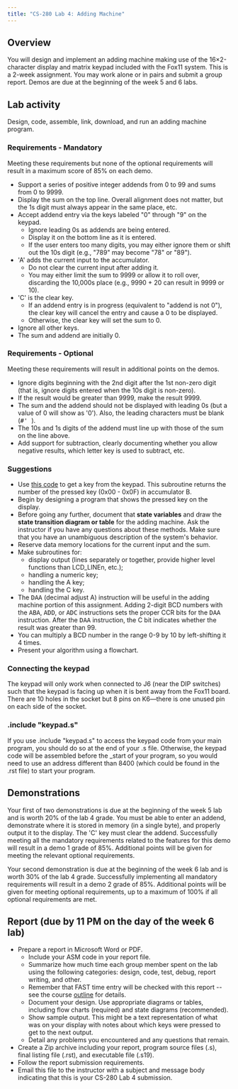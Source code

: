 ```yaml
---
title: "CS-280 Lab 4: Adding Machine"
---
```


## Overview

You will design and implement an adding machine
making use of the 16&times;2-character display and matrix keypad included with
the Fox11 system. This is a 2-week assignment. You may work alone or in pairs
and submit a group report. Demos are due at the beginning of the week 5 and 6 labs.

## Lab activity

Design, code, assemble, link, download, and run an adding
machine program.

### Requirements - Mandatory

Meeting these requirements but none of the optional requirements will result in a maximum score of 85% on each demo.

* Support a series of positive integer addends from 0 to 99 and sums from
    0 to 9999.
* Display the sum on the top line. Overall alignment does not matter, but the 1s digit must always appear in the same place, etc.
* Accept addend entry via the keys labeled &quot;0&quot; through
    &quot;9&quot; on the keypad.
    * Ignore leading 0s as addends are being entered.
    * Display it on the bottom line as it is entered.
    * If the user enters too many digits, you may either ignore them or shift out the 10s digit (e.g., "789" may become "78" or "89").
* 'A' adds the current input to the accumulator.
    * Do not clear the current input after adding it.
    * You may either limit the sum to 9999 or allow it to roll over, discarding the 10,000s place (e.g., 9990 + 20 can result in 9999 or 10).
* 'C' is the clear key.
    * If an addend entry is in progress (equivalent to "addend is not 0"),
        the clear key will cancel the entry and cause a 0 to be displayed.
    * Otherwise, the clear key will set the sum to 0.
* Ignore all other keys.
* The sum and addend are initially 0.

### Requirements - Optional

Meeting these requirements will result in additional points on the demos.

* Ignore digits beginning with the 2nd digit after the 1st
    non-zero digit (that is, ignore digits entered when the 10s
    digit is non-zero).
* If the result would be greater than 9999, make the result 9999.
* The sum and the addend should not be displayed with leading 0s (but a value of 0 will show as '0'). Also, the leading characters must be blank (<kbd>#' </kbd>).
* The 10s and 1s digits of the addend must line up with those of the sum on the line above.
* Add support for subtraction, clearly documenting whether you allow negative results, which letter key is used to subtract, etc.


### Suggestions

* Use <a href="getkey.s">this code</a> to get a key from the keypad. This subroutine returns the
    number of the pressed key (0x00 - 0x0F) in accumulator B.
* Begin by designing a program that shows the pressed key on the
    display.
* Before going any further, document that <strong>state
    variables</strong> and draw the <strong>state transition
    diagram or table</strong> for the adding machine. Ask
    the instructor if you have any questions about these methods.
    Make sure that you have an unambiguous description of the system's
    behavior.
* Reserve data memory locations for the current input and the sum.
* Make subroutines for:
    * display output (lines separately or together, provide higher level functions than LCD\_LINEn, etc.);
    * handling a numeric key;
    * handling the A key;
    * handling the C key.
* The <kbd>DAA</kbd> (decimal adjust A) instruction
    will be useful in the adding machine
    portion of this assignment. Adding 2-digit BCD numbers with the
    <kbd>ABA</kbd>, <kbd>ADD</kbd>, or <kbd>ADC</kbd> instructions
    sets the proper CCR bits for the <kbd>DAA</kbd> instruction.
    After the <kbd>DAA</kbd> instruction, the C bit indicates
    whether the result was greater than 99.
* You can multiply a BCD number in the range 0-9 by 10 by
    left-shifting it 4 times.
* Present your algorithm using a flowchart.

### Connecting the keypad

The keypad will only work when connected to J6 (near the DIP switches) such that the 
keypad is facing up when it is bent away from the Fox11 board. There are 10 holes in the 
socket but 8 pins on K6&mdash;there is one unused pin on each side of the socket.

### .include "keypad.s"

If you use .include "keypad.s" to access the keypad code from your main program, 
you should do so at the end of your .s file. Otherwise, the keypad code will be assembled 
before the \_start of your program, so you would need to use an address different than 8400 
(which could be found in the .rst file) to start your program.

## Demonstrations

Your first of two demonstrations is due at the beginning of the week
5 lab and is worth 20% of the lab 4 grade. You must be able to enter an
addend, demonstrate where it is stored in memory (in a single byte), and
properly output it to the display. The 'C' key must clear the addend.
Successfully meeting all the mandatory requirements related to the
features for this demo will result in a demo 1 grade of 85%. Additional
points will be given for meeting the relevant optional requirements.

Your second demonstration is due at the beginning of the week 6 lab
and is worth 30% of the lab 4 grade. Successfully implementing all
mandatory requirements will result in a demo 2 grade of 85%. Additional
points will be given for meeting optional requirements, up to a maximum
of 100% if all optional requirements are met.

## Report (due by 11 PM on the day of the week 6 lab)

* Prepare a report in Microsoft Word or PDF.
    * Include your ASM code in your report file.
    * Summarize how much time each group member spent on
        the lab using the following categories: design,
        code, test, debug, report writing, and other.
    * Remember that FAST time entry will be checked with this report -- see the course <a href="../outline.shtml">outline</a> for details.
    * Document your design. Use appropriate diagrams or tables,
        including flow charts (required) and state diagrams (recommended).
    * Show sample output. This might be a text representation of what was
        on your display with notes about which keys were pressed to get
        to the next output.
    * Detail any problems you encountered and any questions
        that remain.
* Create a Zip archive including your report,
    program source files (.s),
    final listing file (.rst), and executable file (.s19).
* Follow the report
    submission requirements.
* Email this file to the instructor with a subject and message
    body indicating that this is your CS-280 Lab 4 submission.
